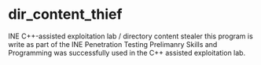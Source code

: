# dir_content_thief
INE C++-assisted exploitation lab / directory content stealer 
this program is write as part of the INE Penetration Testing Prelimanry Skills and Programming 
was successfully used in the C++ assisted exploitation lab. 
